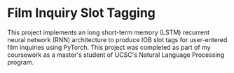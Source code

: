 # Film Inquiry Slot Tagging

This project implements an long short-term memory (LSTM) recurrent neural network (RNN) architecture to produce IOB slot tags for user-entered film inquiries using PyTorch. This project was completed as part of my coursework as a master's student of UCSC's Natural Language Processing program. 

